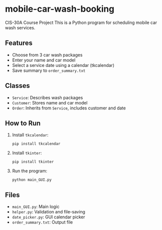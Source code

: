 # mobile-car-wash-booking
CIS-30A Course Project
This is a Python program for scheduling mobile car wash services.

## Features
- Choose from 3 car wash packages
- Enter your name and car model
- Select a service date using a calendar (tkcalendar)
- Save summary to `order_summary.txt`

## Classes
- `Service`: Describes wash packages
- `Customer`: Stores name and car model
- `Order`: Inherits from `Service`, includes customer and date

## How to Run
1. Install `tkcalendar`:
   ```
   pip install tkcalendar
   ```
2. Install `tkinter`:
   ```
   pip install tkinter
   ```
3. Run the program:
   ```
   python main_GUI.py
   ```

## Files
- `main_GUI.py`: Main logic
- `helper.py`: Validation and file-saving
- `date_picker.py`: GUI calendar picker
- `order_summary.txt`: Output file
